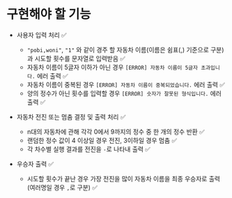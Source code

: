 # 구현해야 할 기능
- 사용자 입력 처리 ✅
    - `"pobi,woni"`, `"1"` 와 같이 경주 할 자동차 이름(이름은 쉼표(,) 기준으로 구분)과 시도할 횟수를 문자열로 입력받음 ✅
    - 자동차 이름이 5글자 이하가 아닌 경우 `[ERROR] 자동차 이름이 5글자 초과입니다.` 에러 출력 ✅
    - 자동차 이름이 중복된 경우 `[ERROR] 자동차 이름이 중복되었습니다.` 에러 출력 ✅
    - 양의 정수가 아닌 횟수를 입력할 경우 `[ERROR] 숫자가 잘못된 형식입니다.` 에러 출력 ✅

- 자동차 전진 또는 멈춤 결정 및 출력 처리 ✅
    - n대의 자동차에 관해 각각 0에서 9까지의 정수 중 한 개의 정수 반환 ✅
    - 랜덤한 정수 값이 4 이상일 경우 전진, 3이하일 경우 멈춤 ✅
    - 각 차수별 실행 결과를 전진을 `-`로 나타내 출력 ✅

- 우승자 출력 ✅
    - 시도할 횟수가 끝난 경우 가장 전진을 많이 자동차 이름을 최종 우승자로 출력(여러명일 경우 `,`로 구분) ✅